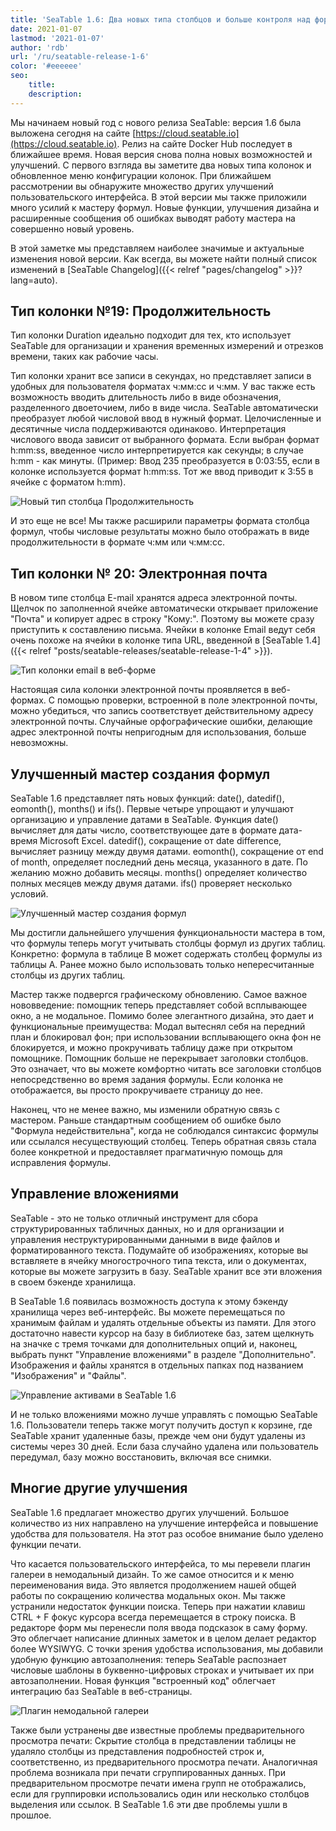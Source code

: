 ```yaml
---
title: 'SeaTable 1.6: Два новых типа столбцов и больше контроля над формулами и вложениями - SeaTable'
date: 2021-01-07
lastmod: '2021-01-07'
author: 'rdb'
url: '/ru/seatable-release-1-6'
color: '#eeeeee'
seo:
    title:
    description:
---
```


Мы начинаем новый год с нового релиза SeaTable: версия 1.6 была выложена сегодня на сайте [https://cloud.seatable.io](https://cloud.seatable.io). Релиз на сайте Docker Hub последует в ближайшее время. Новая версия снова полна новых возможностей и улучшений. С первого взгляда вы заметите два новых типа колонок и обновленное меню конфигурации колонок. При ближайшем рассмотрении вы обнаружите множество других улучшений пользовательского интерфейса. В этой версии мы также приложили много усилий к мастеру формул. Новые функции, улучшения дизайна и расширенные сообщения об ошибках выводят работу мастера на совершенно новый уровень.

В этой заметке мы представляем наиболее значимые и актуальные изменения новой версии. Как всегда, вы можете найти полный список изменений в [SeaTable Changelog]({{< relref "pages/changelog" >}}?lang=auto).

## Тип колонки №19: Продолжительность

Тип колонки Duration идеально подходит для тех, кто использует SeaTable для организации и хранения временных измерений и отрезков времени, таких как рабочие часы.

Тип колонки хранит все записи в секундах, но представляет записи в удобных для пользователя форматах ч:мм:сс и ч:мм. У вас также есть возможность вводить длительность либо в виде обозначения, разделенного двоеточием, либо в виде числа. SeaTable автоматически преобразует любой числовой ввод в нужный формат. Целочисленные и десятичные числа поддерживаются одинаково. Интерпретация числового ввода зависит от выбранного формата. Если выбран формат h:mm:ss, введенное число интерпретируется как секунды; в случае h:mm - как минуты. (Пример: Ввод 235 преобразуется в 0:03:55, если в колонке используется формат h:mm:ss. Тот же ввод приводит к 3:55 в ячейке с форматом h:mm).

![Новый тип столбца Продолжительность](Column_Type_Duration.jpg)

И это еще не все! Мы также расширили параметры формата столбца формул, чтобы числовые результаты можно было отображать в виде продолжительности в формате ч:мм или ч:мм:сс.

## Тип колонки № 20: Электронная почта

В новом типе столбца E-mail хранятся адреса электронной почты. Щелчок по заполненной ячейке автоматически открывает приложение "Почта" и копирует адрес в строку "Кому:". Поэтому вы можете сразу приступить к составлению письма. Ячейки в колонке Email ведут себя очень похоже на ячейки в колонке типа URL, введенной в [SeaTable 1.4]({{< relref "posts/seatable-releases/seatable-release-1-4" >}}).

![Тип колонки email в веб-форме](Column_Type_Email_Form.jpg)

Настоящая сила колонки электронной почты проявляется в веб-формах. С помощью проверки, встроенной в поле электронной почты, можно убедиться, что запись соответствует действительному адресу электронной почты. Случайные орфографические ошибки, делающие адрес электронной почты непригодным для использования, больше невозможны.

## Улучшенный мастер создания формул

SeaTable 1.6 представляет пять новых функций: date(), datedif(), eomonth(), months() и ifs(). Первые четыре упрощают и улучшают организацию и управление датами в SeaTable. Функция date() вычисляет для даты число, соответствующее дате в формате дата-время Microsoft Excel. datedif(), сокращение от date difference, вычисляет разницу между двумя датами. eomonth(), сокращение от end of month, определяет последний день месяца, указанного в дате. По желанию можно добавить месяцы. months() определяет количество полных месяцев между двумя датами. ifs() проверяет несколько условий.

![Улучшенный мастер создания формул](Improved_Formula_Wizard.jpg)

Мы достигли дальнейшего улучшения функциональности мастера в том, что формулы теперь могут учитывать столбцы формул из других таблиц. Конкретно: формула в таблице B может содержать столбец формулы из таблицы A. Ранее можно было использовать только непересчитанные столбцы из других таблиц.

Мастер также подвергся графическому обновлению. Самое важное нововведение: помощник теперь представляет собой всплывающее окно, а не модальное. Помимо более элегантного дизайна, это дает и функциональные преимущества: Модал вытеснял себя на передний план и блокировал фон; при использовании всплывающего окна фон не блокируется, и можно прокручивать таблицу даже при открытом помощнике. Помощник больше не перекрывает заголовки столбцов. Это означает, что вы можете комфортно читать все заголовки столбцов непосредственно во время задания формулы. Если колонка не отображается, вы просто прокручиваете страницу до нее.

Наконец, что не менее важно, мы изменили обратную связь с мастером. Раньше стандартным сообщением об ошибке было "Формула недействительна", когда не соблюдался синтаксис формулы или ссылался несуществующий столбец. Теперь обратная связь стала более конкретной и предоставляет прагматичную помощь для исправления формулы.

## Управление вложениями

SeaTable - это не только отличный инструмент для сбора структурированных табличных данных, но и для организации и управления неструктурированными данными в виде файлов и форматированного текста. Подумайте об изображениях, которые вы вставляете в ячейку многострочного типа текста, или о документах, которые вы можете загрузить в базу. SeaTable хранит все эти вложения в своем бэкенде хранилища.

В SeaTable 1.6 появилась возможность доступа к этому бэкенду хранилища через веб-интерфейс. Вы можете перемещаться по хранимым файлам и удалять отдельные объекты из памяти. Для этого достаточно навести курсор на базу в библиотеке баз, затем щелкнуть на значке с тремя точками для дополнительных опций и, наконец, выбрать пункт "Управление вложениями" в разделе "Дополнительно". Изображения и файлы хранятся в отдельных папках под названием "Изображения" и "Файлы".

![Управление активами в SeaTable 1.6](Asset_Management.jpg)

И не только вложениями можно лучше управлять с помощью SeaTable 1.6. Пользователи теперь также могут получить доступ к корзине, где SeaTable хранит удаленные базы, прежде чем они будут удалены из системы через 30 дней. Если база случайно удалена или пользователь передумал, базу можно восстановить, включая все снимки.

## Многие другие улучшения

SeaTable 1.6 предлагает множество других улучшений. Большое количество из них направлено на улучшение интерфейса и повышение удобства для пользователя. На этот раз особое внимание было уделено функции печати.

Что касается пользовательского интерфейса, то мы перевели плагин галереи в немодальный дизайн. То же самое относится и к меню переименования вида. Это является продолжением нашей общей работы по сокращению количества модальных окон. Мы также устранили недостаток функции поиска. Теперь при нажатии клавиш CTRL + F фокус курсора всегда перемещается в строку поиска. В редакторе форм мы перенесли поля ввода подсказок в саму форму. Это облегчает написание длинных заметок и в целом делает редактор более WYSIWYG. С точки зрения удобства использования, мы добавили удобную функцию автозаполнения: теперь SeaTable распознает числовые шаблоны в буквенно-цифровых строках и учитывает их при автозаполнении. Новая функция "встроенный код" облегчает интеграцию баз SeaTable в веб-страницы.

![Плагин немодальной галереи](Non-modal_Gallery.jpg)

Также были устранены две известные проблемы предварительного просмотра печати: Скрытие столбца в представлении таблицы не удаляло столбцы из представления подробностей строк и, соответственно, из предварительного просмотра печати. Аналогичная проблема возникала при печати сгруппированных данных. При предварительном просмотре печати имена групп не отображались, если для группировки использовались один или несколько столбцов выделения или ссылок. В SeaTable 1.6 эти две проблемы ушли в прошлое.
